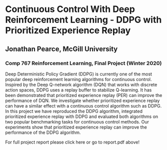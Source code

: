 # Continuous Control With Deep Reinforcement Learning - DDPG with Prioritized Experience Replay

## Jonathan Pearce, McGill University

### Comp 767 Reinforcement Learning, Final Project (Winter 2020)

Deep Deterministic Policy Gradient (DDPG) is currently one of the most popular deep reinforcement learning algorithms for continuous control. Inspired by the Deep Q-network algorithm (DQN) that works with discrete action spaces, DDPG uses a replay buffer to stabilize Q-learning. It has been demonstrated that prioritized experience replay (PER) can improve the performance of DQN. We investigate whether prioritized experience replay can have a similar effect with a continuous control algorithm such as DDPG. In this project we have reproduced the DDPG algorithm, integrated prioritized experience replay with DDPG and evaluated both algorithms on two popular benchmarking tasks for continuous control methods. Our experiments show that prioritized experience replay can improve the performance of the DDPG algorithm.

For full project report please click here or go to report.pdf above!
